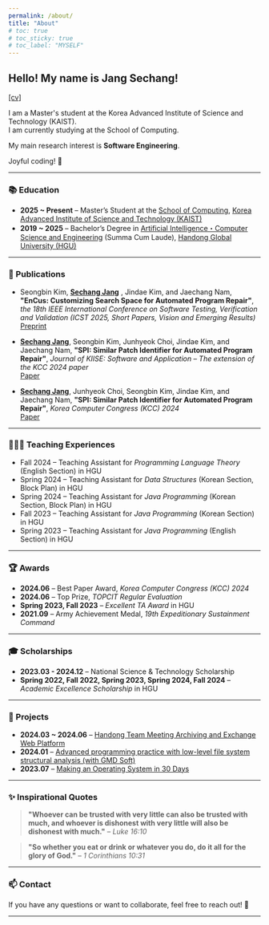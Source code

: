 ```yaml
---
permalink: /about/
title: "About"
# toc: true
# toc_sticky: true
# toc_label: "MYSELF"
---
```


## Hello! My name is Jang Sechang!
[[cv]](../../../assets/CV_JSC.pdf)

I am a Master's student at the Korea Advanced Institute of Science and Technology (KAIST).  
I am currently studying at the School of Computing.  

My main research interest is **Software Engineering**.  

Joyful coding! 🚀  

---

### 📚 Education  
- **2025 ~ Present** – Master’s Student at the [School of Computing](https://cs.kaist.ac.kr/), [Korea Advanced Institute of Science and Technology (KAIST)](https://www.kaist.ac.kr/)  
- **2019 ~ 2025** – Bachelor’s Degree in [Artificial Intelligence・Computer Science and Engineering](https://csee.handong.edu/) (Summa Cum Laude), [Handong Global University (HGU)](https://www.handong.edu/)

---

### 📄 Publications  
- Seongbin Kim, **<u>Sechang Jang</u>** , Jindae Kim, and Jaechang Nam, **"EnCus: Customizing Search Space for Automated Program Repair"**, *the 18th IEEE International Conference on Software Testing, Verification and Validation (ICST 2025, Short Papers, Vision and Emerging Results)*  
  [Preprint](../../../assets/ICST_2025_EnCus.pdf)  

- **<u>Sechang Jang</u>**, Seongbin Kim, Junhyeok Choi, Jindae Kim, and Jaechang Nam, **"SPI: Similar Patch Identifier for Automated Program Repair"**, 
  *Journal of KIISE: Software and Application* – *The extension of the KCC 2024 paper*  
  [Paper](https://www.dbpia.co.kr/journal/articleDetail?nodeId=NODE12086914)

- **<u>Sechang Jang</u>**, Junhyeok Choi, Seongbin Kim, Jindae Kim, and Jaechang Nam, **"SPI: Similar Patch Identifier for Automated Program Repair"**, *Korea Computer Congress (KCC) 2024*  
  [Paper](https://www.dbpia.co.kr/journal/articleDetail?nodeId=NODE11861843)  

---

### 👩🏻‍🏫 Teaching Experiences

- Fall 2024 – Teaching Assistant for *Programming Language Theory* (English Section) in HGU
- Spring 2024 – Teaching Assistant for *Data Structures* (Korean Section, Block Plan) in HGU
- Spring 2024 – Teaching Assistant for *Java Programming* (Korean Section, Block Plan) in HGU
- Fall 2023 – Teaching Assistant for *Java Programming* (Korean Section) in HGU
- Spring 2023 – Teaching Assistant for *Java Programming* (English Section) in HGU

---

### 🏆 Awards 
- **2024.06** – Best Paper Award, *Korea Computer Congress (KCC) 2024*  
- **2024.06** – Top Prize, *TOPCIT Regular Evaluation*  
- **Spring 2023, Fall 2023** – *Excellent TA Award* in HGU
- **2021.09** – Army Achievement Medal, *19th Expeditionary Sustainment Command*  

---

### 🎓 Scholarships

- **2023.03 - 2024.12** – National Science & Technology Scholarship  
- **Spring 2022, Fall 2022, Spring 2023, Spring 2024, Fall 2024** – *Academic Excellence Scholarship* in HGU

---

### 🔬 Projects  
- **2024.03 ~ 2024.06** – [Handong Team Meeting Archiving and Exchange Web Platform](https://github.com/2024-SE-Project)
- **2024.01** – [Advanced programming practice with low-level file system structural analysis (with GMD Soft)](https://github.com/newwin01/FAT32_Analysis)  
- **2023.07** – [Making an Operating System in 30 Days](https://github.com/newwin01/OS_30days)

---

### ✨ Inspirational Quotes  
> **"Whoever can be trusted with very little can also be trusted with much, and whoever is dishonest with very little will also be dishonest with much."** – *Luke 16:10*  

> **"So whether you eat or drink or whatever you do, do it all for the glory of God."** – *1 Corinthians 10:31*  

---

### 📫 Contact  
If you have any questions or want to collaborate, feel free to reach out! 🚀  

---

